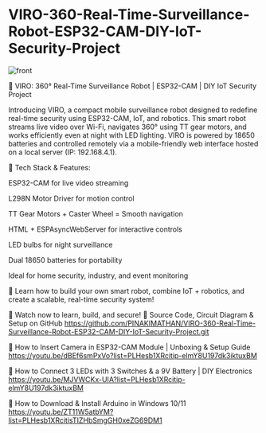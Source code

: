 # VIRO-360-Real-Time-Surveillance-Robot-ESP32-CAM-DIY-IoT-Security-Project

![front](https://github.com/user-attachments/assets/2c4de96c-c803-4b40-b314-85445c4282bb)

🔐 VIRO: 360° Real-Time Surveillance Robot | ESP32-CAM | DIY IoT Security Project

Introducing VIRO, a compact mobile surveillance robot designed to redefine real-time security using ESP32-CAM, IoT, and robotics. This smart robot streams live video over Wi-Fi, navigates 360° using TT gear motors, and works efficiently even at night with LED lighting. VIRO is powered by 18650 batteries and controlled remotely via a mobile-friendly web interface hosted on a local server (IP: 192.168.4.1).

🔧 Tech Stack & Features:

ESP32-CAM for live video streaming

L298N Motor Driver for motion control

TT Gear Motors + Caster Wheel = Smooth navigation

HTML + ESPAsyncWebServer for interactive controls

LED bulbs for night surveillance

Dual 18650 batteries for portability

Ideal for home security, industry, and event monitoring

🎯 Learn how to build your own smart robot, combine IoT + robotics, and create a scalable, real-time security system!

📍 Watch now to learn, build, and secure!
🔗 Source Code, Circuit Diagram & Setup on GitHub 
https://github.com/PINAKIMATHAN/VIRO-360-Real-Time-Surveillance-Robot-ESP32-CAM-DIY-IoT-Security-Project.git

🔗 How to Insert Camera in ESP32-CAM Module | Unboxing & Setup Guide
https://youtu.be/dBEf6smPxVo?list=PLHesb1XRcitip-elmY8U197dk3iktuxBM

🔗 How to Connect 3 LEDs with 3 Switches & a 9V Battery | DIY Electronics
https://youtu.be/MJVWCKx-UIA?list=PLHesb1XRcitip-elmY8U197dk3iktuxBM

🔗 How to Download & Install Arduino in Windows 10/11
https://youtu.be/ZT11W5atbYM?list=PLHesb1XRcitisTIZHbSmgGH0xeZG69DM1
